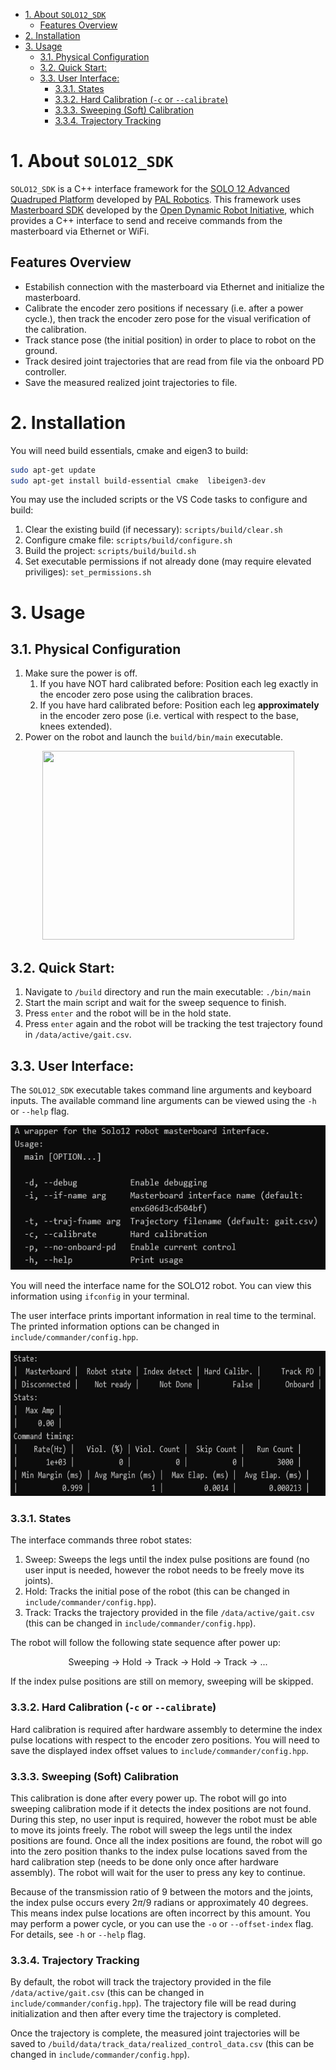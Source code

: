 - [1. About `SOLO12_SDK`](#1-about-solo12sdk)
	- [Features Overview](#features-overview)
- [2. Installation](#2-installation)
- [3. Usage](#3-usage)
	- [3.1. Physical Configuration](#31-physical-configuration)
	- [3.2. Quick Start:](#32-quick-start)
	- [3.3. User Interface:](#33-user-interface)
		- [3.3.1. States](#331-states)
		- [3.3.2. Hard Calibration (`-c` or `--calibrate`)](#332-hard-calibration--c-or---calibrate)
		- [3.3.3. Sweeping (Soft) Calibration](#333-sweeping-soft-calibration)
		- [3.3.4. Trajectory Tracking](#334-trajectory-tracking)

# 1. About `SOLO12_SDK`
`SOLO12_SDK` is a C++ interface framework for the [SOLO 12 Advanced Quadruped Platform](https://solo.pal-robotics.com/solo) developed by [PAL Robotics](https://pal-robotics.com/). This framework uses [Masterboard SDK](https://github.com/open-dynamic-robot-initiative/master-board/tree/master/sdk/master_board_sdk) developed by the [Open Dynamic Robot Initiative](https://github.com/open-dynamic-robot-initiative), which provides a C++ interface to send and receive commands from the masterboard via Ethernet or WiFi.

## Features Overview
- Estabilish connection with the masterboard via Ethernet and initialize the masterboard.
- Calibrate the encoder zero positions if necessary (i.e. after a power cycle.), then track the encoder zero pose for the visual verification of the calibration.
- Track stance pose (the initial position) in order to place to robot on the ground.
- Track desired joint trajectories that are read from file via the onboard PD controller.
- Save the measured realized joint trajectories to file.



# 2. Installation

You will need build essentials, cmake and eigen3 to build:
```bash
sudo apt-get update
sudo apt-get install build-essential cmake  libeigen3-dev
```
You may use the included scripts or the VS Code tasks to configure and build:

1. Clear the existing build (if necessary): `scripts/build/clear.sh`
2. Configure cmake file: `scripts/build/configure.sh`
3. Build the project: `scripts/build/build.sh` 
4. Set executable permissions if not already done (may require elevated priviliges): `set_permissions.sh`

# 3. Usage

## 3.1. Physical Configuration
1. Make sure the power is off.
	1. If you have NOT hard calibrated before: Position each leg exactly in the encoder zero pose using the calibration braces.
	2. If you have hard calibrated before: Position each leg **approximately** in the encoder zero pose (i.e. vertical with respect to the base, knees extended).
2. Power on the robot and launch the `build/bin/main` executable.
<p align="center">
<img src=./data/assets/IMG_5731.png width="403" height="302">
</p>

## 3.2. Quick Start:

1. Navigate to `/build` directory and run the main executable: `./bin/main`
2. Start the main script and wait for the sweep sequence to finish.
3. Press `enter` and the robot will be in the hold state.
4. Press `enter` again and the robot will be tracking the test trajectory found in `/data/active/gait.csv`.

## 3.3. User Interface:

The `SOLO12_SDK` executable takes command line arguments and keyboard inputs. The available command line arguments can be viewed using the `-h` or `--help` flag.
 <p align="center">
<img src=./data/assets/flags.png width="576" height="231">
</p>

You will need the interface name for the SOLO12 robot. You can view this information using `ifconfig` in your terminal.

The user interface prints important information in real time to the terminal. The printed information options can be changed in `include/commander/config.hpp`.
 <p align="center">
<img src=./data/assets/ui_example.png width="696" height="232">
</p>

### 3.3.1. States
The interface commands three robot states: 
1. Sweep: Sweeps the legs until the index pulse positions are found (no user input is needed, however the robot needs to be freely move its joints).
2. Hold: Tracks the initial pose of the robot (this can be changed in `include/commander/config.hpp`).
3. Track: Tracks the trajectory provided in the file `/data/active/gait.csv` (this can be changed in `include/commander/config.hpp`).

The robot will follow the following state sequence after power up:
<p align="center">
Sweeping -> Hold -> Track -> Hold -> Track -> ...
</p>

If the index pulse positions are still on memory, sweeping will be skipped.

### 3.3.2. Hard Calibration (`-c` or `--calibrate`)
Hard calibration is required after hardware assembly to determine the index pulse locations with respect to the encoder zero positions. You will need to save the displayed index offset values to  `include/commander/config.hpp`.

### 3.3.3. Sweeping (Soft) Calibration
This calibration is done after every power up. The robot will go into sweeping calibration mode if it detects the index positions are not found. During this step, no user input is required, however the robot must be able to move its joints freely. The robot will sweep the legs until the index positions are found. Once all the index positions are found, the robot will go into the zero position thanks to the index pulse locations saved from the hard calibration step (needs to be done only once after hardware assembly). The robot will wait for the user to press any key to continue.

Because of the transmission ratio of 9 between the motors and the joints, the index pulse occurs every $2\pi/9$ radians or approximately $40$ degrees. This means index pulse locations are often incorrect by this amount. You may perform a power cycle, or you can use the `-o` or `--offset-index` flag. For details, see `-h` or `--help` flag.

### 3.3.4. Trajectory Tracking
By default, the robot will track the trajectory provided in the file `/data/active/gait.csv` (this can be changed in `include/commander/config.hpp`). The trajectory file will be read during initialization and then after every time the trajectory is completed.

Once the trajectory is complete, the measured joint trajectories will be saved to `/build/data/track_data/realized_control_data.csv` (this can be changed in `include/commander/config.hpp`).
